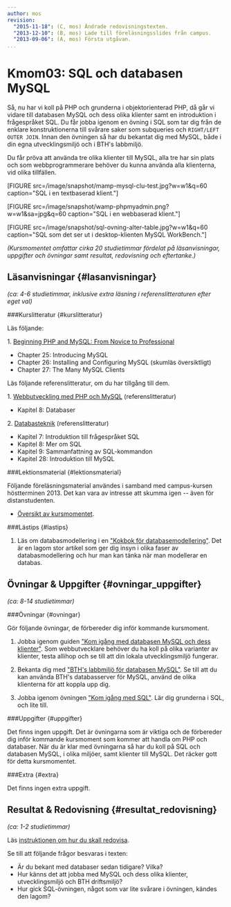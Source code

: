 ```yaml
---
author: mos
revision:
  "2015-11-18": (C, mos) Ändrade redovisningstexten.
  "2013-12-10": (B, mos) Lade till föreläsningsslides från campus.
  "2013-09-06": (A, mos) Första utgåvan.
...
```

Kmom03: SQL och databasen MySQL
==================================

Så, nu har vi koll på PHP och grunderna i objektorienterad PHP, då går vi vidare till databasen MySQL och dess olika klienter samt en introduktion i frågespråket SQL. Du får jobba igenom en övning i SQL som tar dig från de enklare konstruktionerna till svårare saker som subqueries och `RIGHT/LEFT OUTER JOIN`. Innan den övningen så har du bekantat dig med MySQL, både i din egna utvecklingsmiljö och i BTH's labbmiljö.

Du får pröva att använda tre olika klienter till MySQL, alla tre har sin plats och som webbprogrammerare behöver du kunna använda alla klienterna, vid olika tillfällen.

[FIGURE src=/image/snapshot/mamp-mysql-clu-test.jpg?w=w1&q=60 caption="SQL i en textbaserad klient."]

[FIGURE src=/image/snapshot/wamp-phpmyadmin.png?w=w1&sa=jpg&q=60 caption="SQL i en webbaserad klient."]

[FIGURE src=/image/snapshot/sql-ovning-alter-table.jpg?w=w1&q=60 caption="SQL som det ser ut i desktop-klienten MySQL WorkBench."]

*(Kursmomentet omfattar cirka 20 studietimmar fördelat på läsanvisningar, uppgifter och övningar samt resultat, redovisning och eftertanke.)*



Läsanvisningar  {#lasanvisningar}
---------------------------------

*(ca: 4-6 studietimmar, inklusive extra läsning i referenslitteraturen efter eget val)*



###Kurslitteratur  {#kurslitteratur}

Läs följande:

1\. [Beginning PHP and MySQL: From Novice to Professional](kunskap/boken-beginning-php-and-mysql-from-novice-to-professional)

* Chapter 25: Introducing MySQL
* Chapter 26: Installing and Configuring MySQL (skumläs översiktligt)
* Chapter 27: The Many MySQL Clients


Läs följande referenslitteratur, om du har tillgång till dem.

1\. [Webbutveckling med PHP och MySQL](kunskap/boken-webbutveckling-med-php-och-mysql) (referenslitteratur)

* Kapitel 8: Databaser


2\. [Databasteknik](kunskap/boken-databasteknik) (referenslitteratur)

* Kapitel 7: Introduktion till frågespråket SQL
* Kapitel 8: Mer om SQL
* Kapitel 9: Sammanfattning av SQL-kommandon
* Kapitel 28: Introduktion till MySQL



###Lektionsmaterial  {#lektionsmaterial}

Följande föreläsningsmaterial användes i samband med campus-kursen höstterminen 2013. Det kan vara av intresse att skumma igen -- även för distanstudenten.

* [Översikt av kursmomentet](https://dl.dropboxusercontent.com/u/24315211/oophp/oophp-kmom03-ht13.pdf).



###Lästips {#lastips}

1. Läs om databasmodellering i en ["Kokbok för databasemodellering"](kunskap/kokbok-for-databasmodellering). Det är en lagom stor artikel som ger dig insyn i olika faser av databasmodellering och hur man kan tänka när man modellerar en databas.



Övningar & Uppgifter  {#ovningar_uppgifter}
-------------------------------------------

*(ca: 8-14 studietimmar)*


###Övningar {#ovningar}

Gör följande övningar, de förbereder dig inför kommande kursmoment.

1. Jobba igenom guiden ["Kom igång med databasen MySQL och dess klienter"](kunskap/kom-igang-med-databasen-mysql-och-dess-klienter). Som webbutvecklare behöver du ha koll på olika varianter av klienter, testa allihop och se till att din lokala utvecklingsmiljö fungerar.

1. Bekanta dig med ["BTH's labbmiljö för databasen MySQL"](kunskap/bth-s-labbmiljo-for-databasen-mysql). Se till att du kan använda BTH's databasserver för MySQL, använd de olika klienterna för att koppla upp dig.

1. Jobba igenom övningen ["Kom igång med SQL"](uppgift/kom-igang-med-sql). Lär dig grunderna i SQL, och lite till.



###Uppgifter {#uppgifter}

Det finns ingen uppgift. Det är övningarna som är viktiga och de förbereder dig inför kommande kursmoment som kommer att handla om PHP och databaser. När du är klar med övningarna så har du koll på SQL och databasen MySQL, i olika miljöer, samt klienter till MySQL. Det räcker gott för detta kursmomentet.



###Extra {#extra}

Det finns ingen extra uppgift.



Resultat & Redovisning  {#resultat_redovisning}
-----------------------------------------------

*(ca: 1-2 studietimmar)*

Läs [instruktionen om hur du skall redovisa](oophp/redovisa).

Se till att följande frågor besvaras i texten:

* Är du bekant med databaser sedan tidigare? Vilka?
* Hur känns det att jobba med MySQL och dess olika klienter, utvecklingsmiljö och BTH driftsmiljö?
* Hur gick SQL-övningen, något som var lite svårare i övningen, kändes den lagom?
